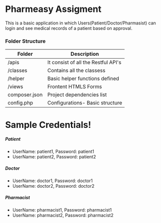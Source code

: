 # Pharmeasy Assigment


This is a basic application in which Users(Patient/Doctor/Pharmasist) can login and see medical records of a patient based on approval.

### Folder Structure


| Folder | Description |
| ------ | ------ |
| /apis | It consist of all the Restful API's |
| /classes | Contains all the classess |
| /helper | Basic helper functions defined |
| /views | Frontent HTMLS Forms |
| composer.json | Project dependencies list |
| config.php | Configurations- Basic structure |

# Sample Credentials!

##### Patient
  - UserName: patient1, Password: patient1
- UserName: patient2, Password: patient2

##### Doctor
  - UserName: doctor1, Password: doctor1
- UserName: doctor2, Password: doctor2

##### Pharmacist
  - UserName: pharmacist1, Password: pharmacist1
- UserName: pharmacist2, Password: pharmacist2

